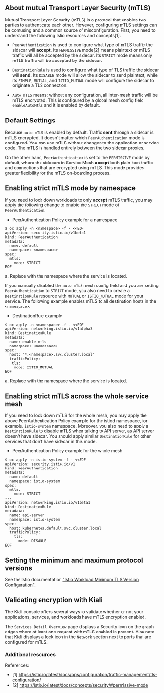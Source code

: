 ## About mutual Transport Layer Security (mTLS)

Mutual Transport Layer Security (mTLS) is a protocol that enables two parties to authenticate each other. However, configuring mTLS settings can be confusing and a common source of misconfiguration. First, you need to understand the following Istio resources and concepts[1].

- `PeerAuthentication` is used to configure what type of mTLS traffic the sidecar will **accept**.
Its `PERMISSIVE` mode[2] means plaintext or mTLS traffic will all be accepted by the sidecar. Its `STRICT` mode means only mTLS traffic will be accepted by the sidecar.

- `DestinationRule` is used to configure what type of TLS traffic the sidecar will **send**.
Its `DISABLE` mode will allow the sidecar to send plaintext, while its `SIMPLE`, `MUTUAL`, and `ISTIO_MUTUAL` mode will configure the sidecar to originate a TLS connection.

- `Auto mTLS` means: without any configuration, all inter-mesh traffic will be mTLS encrypted.
This is configured by a global mesh config field `enableAutoMtls` and it is enabled by default.

## Default Settings

Because `auto mTLS` is enabled by default. Traffic **sent** through a sidecar is mTLS encrypted. It doesn't matter which `PeerAuthentication` mode is configured. You can use mTLS without changes to the application or service code. The mTLS is handled entirely between the two sidecar proxies.

On the other hand, `PeerAuthentication` is set to the `PERMISSIVE` mode by default, where the sidecars in Service Mesh **accept** both plain-text traffic and connections that are encrypted using mTLS. This mode provides greater flexibility for the mTLS on-boarding process.

## Enabling strict mTLS mode by namespace

If you need to lock down workloads to only **accept** mTLS traffic, you may apply the following change to enable the `STRICT` mode of `PeerAuthentication`. 

- PeerAuthentication Policy example for a namespace

```
$ oc apply -n <namespace> -f - <<EOF
apiVersion: security.istio.io/v1beta1
kind: PeerAuthentication
metadata:
  name: default
  namespace: <namespace>
spec:
  mtls:
    mode: STRICT
EOF
```
a. Replace <namespace> with the namespace where the service is located.

If you manually disabled the `auto mTLS` mesh config field and you are setting `PeerAuthentication` to `STRICT` mode, you also need to create a `DestinationRule` resource with `MUTUAL` or `ISTIO_MUTUAL` mode for your service. The following example enables mTLS to all destination hosts in the `<namespace>`.

- DestinationRule example

```
$ oc apply -n <namespace> -f - <<EOF
apiVersion: networking.istio.io/v1alpha3
kind: DestinationRule
metadata:
  name: enable-mtls
  namespace: <namespace>
spec:
  host: "*.<namespace>.svc.cluster.local"
  trafficPolicy:
   tls:
    mode: ISTIO_MUTUAL
EOF
```
a. Replace <namespace> with the namespace where the service is located.


## Enabling strict mTLS across the whole service mesh

If you need to lock down mTLS for the whole mesh, you may apply the above PeerAuthentication Policy example for the istiod namespace, for example, `istio-system` namespace. Moreover, you also need to apply a `DestinationRule` to disable mTLS when talking to API server, as API server doesn't have sidecar. You should apply similar `DestinationRule` for other services that don't have sidecar in this mode.

- PeerAuthentication Policy example for the whole mesh

```
$ oc apply -n istio-system -f - <<EOF
apiVersion: security.istio.io/v1
kind: PeerAuthentication
metadata:
  name: default
  namespace: istio-system
spec:
  mtls:
    mode: STRICT
---
apiVersion: networking.istio.io/v1beta1
kind: DestinationRule
metadata:
  name: api-server
  namespace: istio-system
spec:
  host: kubernetes.default.svc.cluster.local
  trafficPolicy:
    tls:
      mode: DISABLE
EOF
```

## Setting the minimum and maximum protocol versions

See the Istio documentation ["Istio Workload Minimum TLS Version Configuration"](https://istio.io/latest/docs/tasks/security/tls-configuration/workload-min-tls-version/).

## Validating encryption with Kiali

The Kiali console offers several ways to validate whether or not your applications, services, and workloads have mTLS encryption enabled.

The `Services Detail Overview` page displays a Security icon on the graph edges where at least one request with mTLS enabled is present. Also note that Kiali displays a lock icon in the `Network` section next to ports that are configured for mTLS.

### Additional resources

References: 
- [1] https://istio.io/latest/docs/ops/configuration/traffic-management/tls-configuration/
- [2] https://istio.io/latest/docs/concepts/security/#permissive-mode
